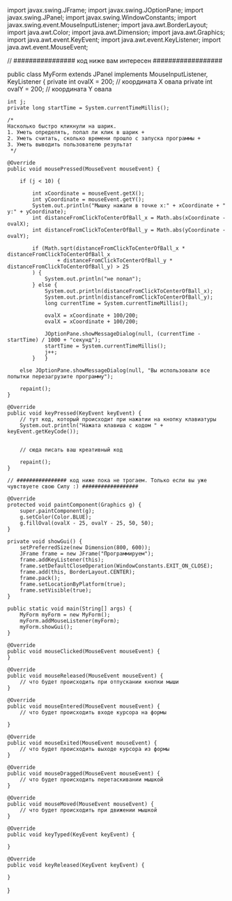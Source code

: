 import javax.swing.JFrame;
import javax.swing.JOptionPane;
import javax.swing.JPanel;
import javax.swing.WindowConstants;
import javax.swing.event.MouseInputListener;
import java.awt.BorderLayout;
import java.awt.Color;
import java.awt.Dimension;
import java.awt.Graphics;
import java.awt.event.KeyEvent;
import java.awt.event.KeyListener;
import java.awt.event.MouseEvent;

// ################ код ниже вам интересен ##################

public class MyForm extends JPanel implements MouseInputListener, KeyListener {
    private int ovalX = 200; // координата Х овала
    private int ovalY = 200; // координата Y овала

    int j;
    private long startTime = System.currentTimeMillis();

    /*
    Насколько быстро кликнули на шарик.
    1. Уметь определять, попал ли клик в шарик +
    2. Уметь считать, сколько времени прошло с запуска программы +
    3. Уметь выводить пользователю результат
     */

    @Override
    public void mousePressed(MouseEvent mouseEvent) {

        if (j < 10) {

            int xCoordinate = mouseEvent.getX();
            int yCoordinate = mouseEvent.getY();
            System.out.println("Мышку нажали в точке х:" + xCoordinate + " y:" + yCoordinate);
            int distanceFromClickToCenterOfBall_x = Math.abs(xCoordinate - ovalX);
            int distanceFromClickToCenterOfBall_y = Math.abs(yCoordinate - ovalY);

            if (Math.sqrt(distanceFromClickToCenterOfBall_x * distanceFromClickToCenterOfBall_x
                    + distanceFromClickToCenterOfBall_y * distanceFromClickToCenterOfBall_y) > 25
            ) {
                System.out.println("не попал");
            } else {
                System.out.println(distanceFromClickToCenterOfBall_x);
                System.out.println(distanceFromClickToCenterOfBall_y);
                long currentTime = System.currentTimeMillis();

                ovalX = xCoordinate + 100/200;
                ovalX = xCoordinate + 100/200;

                JOptionPane.showMessageDialog(null, (currentTime - startTime) / 1000 + "секунд");
                startTime = System.currentTimeMillis();
                j++;
            }   }

        else JOptionPane.showMessageDialog(null, "Вы использовали все попытки перезагрузите программу");

        repaint();
    }

    @Override
    public void keyPressed(KeyEvent keyEvent) {
        // тут код, который происходит при нажатии на кнопку клавиатуры
        System.out.println("Нажата клавиша с кодом " + keyEvent.getKeyCode());


        // сюда писать ваш креативный код

        repaint();
    }

    // ################ код ниже пока не трогаем. Только если вы уже чувствуете свою Силу :) ##################

    @Override
    protected void paintComponent(Graphics g) {
        super.paintComponent(g);
        g.setColor(Color.BLUE);
        g.fillOval(ovalX - 25, ovalY - 25, 50, 50);
    }

    private void showGui() {
        setPreferredSize(new Dimension(800, 600));
        JFrame frame = new JFrame("Программируем");
        frame.addKeyListener(this);
        frame.setDefaultCloseOperation(WindowConstants.EXIT_ON_CLOSE);
        frame.add(this, BorderLayout.CENTER);
        frame.pack();
        frame.setLocationByPlatform(true);
        frame.setVisible(true);
    }

    public static void main(String[] args) {
        MyForm myForm = new MyForm();
        myForm.addMouseListener(myForm);
        myForm.showGui();
    }

    @Override
    public void mouseClicked(MouseEvent mouseEvent) {
    }

    @Override
    public void mouseReleased(MouseEvent mouseEvent) {
        // что будет происходить при отпускании кнопки мыши
    }

    @Override
    public void mouseEntered(MouseEvent mouseEvent) {
        // что будет происходить входе курсора на формы

    }

    @Override
    public void mouseExited(MouseEvent mouseEvent) {
        // что будет происходить выходе курсора из формы
    }

    @Override
    public void mouseDragged(MouseEvent mouseEvent) {
        // что будет происходить перетаскивании мышкой
    }

    @Override
    public void mouseMoved(MouseEvent mouseEvent) {
        // что будет происходить при движении мышкой
    }

    @Override
    public void keyTyped(KeyEvent keyEvent) {

    }

    @Override
    public void keyReleased(KeyEvent keyEvent) {

    }
}


